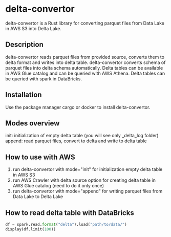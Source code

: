 # delta-convertor
delta-convertor is a Rust library for converting parquet files from Data Lake in AWS S3 into Delta Lake.

## Description
delta-convertor reads parquet files from provided source, converts them to delta format and writes into delta table.
delta-convertor converts schema of parquet files into delta schema automatically. 
Delta tables can be available in AWS Glue catalog and can be queried with AWS Athena.
Delta tables can be queried with spark in DataBricks. 

## Installation
Use the package manager cargo or docker to install delta-convertor.

## Modes overview
init: initialization of empty delta table (you will see only _delta_log folder)
append: read parquet files, convert to delta and write to delta table

## How to use with AWS
1) run delta-convertor with mode="init" for initialization empty delta table in AWS S3
2) run AWS Crawler with delta source option for creating delta table in AWS Glue catalog (need to do it only once)
3) run delta-convertor with mode="append" for writing parquet files from Data Lake to Delta Lake

## How to read delta table with DataBricks
```python
df = spark.read.format("delta").load("path/to/data/")
display(df.limit(100))